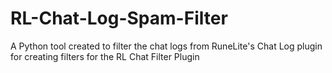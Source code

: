 # RL-Chat-Log-Spam-Filter
A Python tool created to filter the chat logs from RuneLite's Chat Log plugin for creating filters for the RL Chat Filter Plugin
